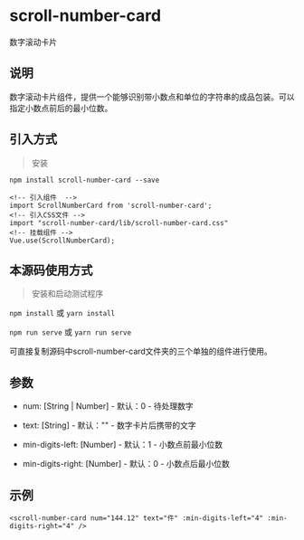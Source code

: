 # scroll-number-card
数字滚动卡片

## 说明

数字滚动卡片组件，提供一个能够识别带小数点和单位的字符串的成品包装。可以指定小数点前后的最小位数。

## 引入方式

> 安装

`npm install scroll-number-card --save`

```vue
<!-- 引入组件  -->
import ScrollNumberCard from 'scroll-number-card';
<!-- 引入CSS文件 -->
import "scroll-number-card/lib/scroll-number-card.css"
<!-- 挂载组件 -->
Vue.use(ScrollNumberCard);
```

## 本源码使用方式

> 安装和启动测试程序

`npm install` 或 `yarn install`

`npm run serve` 或 `yarn run serve`

可直接复制源码中scroll-number-card文件夹的三个单独的组件进行使用。

## 参数

- num: \[String | Number\] - 默认：0 - 待处理数字

- text: \[String\] - 默认："" - 数字卡片后携带的文字

- min-digits-left: \[Number\] - 默认：1 - 小数点前最小位数

- min-digits-right: \[Number\] - 默认：0 - 小数点后最小位数

## 示例

```vue
<scroll-number-card num="144.12" text="件" :min-digits-left="4" :min-digits-right="4" />
```
